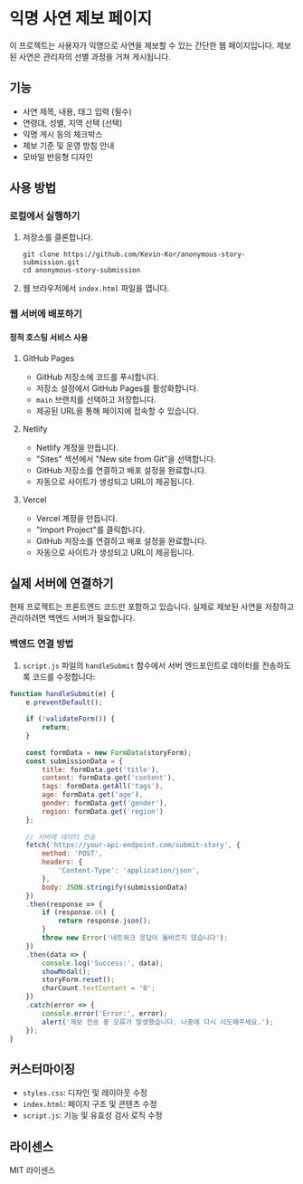 # 익명 사연 제보 페이지

이 프로젝트는 사용자가 익명으로 사연을 제보할 수 있는 간단한 웹 페이지입니다. 제보된 사연은 관리자의 선별 과정을 거쳐 게시됩니다.

## 기능

- 사연 제목, 내용, 태그 입력 (필수)
- 연령대, 성별, 지역 선택 (선택)
- 익명 게시 동의 체크박스
- 제보 기준 및 운영 방침 안내
- 모바일 반응형 디자인

## 사용 방법

### 로컬에서 실행하기

1. 저장소를 클론합니다.
   ```
   git clone https://github.com/Kevin-Kor/anonymous-story-submission.git
   cd anonymous-story-submission
   ```

2. 웹 브라우저에서 `index.html` 파일을 엽니다.

### 웹 서버에 배포하기

#### 정적 호스팅 서비스 사용

1. GitHub Pages

   - GitHub 저장소에 코드를 푸시합니다.
   - 저장소 설정에서 GitHub Pages를 활성화합니다.
   - `main` 브랜치를 선택하고 저장합니다.
   - 제공된 URL을 통해 페이지에 접속할 수 있습니다.

2. Netlify

   - Netlify 계정을 만듭니다.
   - "Sites" 섹션에서 "New site from Git"을 선택합니다.
   - GitHub 저장소를 연결하고 배포 설정을 완료합니다.
   - 자동으로 사이트가 생성되고 URL이 제공됩니다.

3. Vercel

   - Vercel 계정을 만듭니다.
   - "Import Project"를 클릭합니다.
   - GitHub 저장소를 연결하고 배포 설정을 완료합니다.
   - 자동으로 사이트가 생성되고 URL이 제공됩니다.

## 실제 서버에 연결하기

현재 프로젝트는 프론트엔드 코드만 포함하고 있습니다. 실제로 제보된 사연을 저장하고 관리하려면 백엔드 서버가 필요합니다.

### 백엔드 연결 방법

1. `script.js` 파일의 `handleSubmit` 함수에서 서버 엔드포인트로 데이터를 전송하도록 코드를 수정합니다:

```javascript
function handleSubmit(e) {
    e.preventDefault();
    
    if (!validateForm()) {
        return;
    }
    
    const formData = new FormData(storyForm);
    const submissionData = {
        title: formData.get('title'),
        content: formData.get('content'),
        tags: formData.getAll('tags'),
        age: formData.get('age'),
        gender: formData.get('gender'),
        region: formData.get('region')
    };
    
    // 서버에 데이터 전송
    fetch('https://your-api-endpoint.com/submit-story', {
        method: 'POST',
        headers: {
            'Content-Type': 'application/json',
        },
        body: JSON.stringify(submissionData)
    })
    .then(response => {
        if (response.ok) {
            return response.json();
        }
        throw new Error('네트워크 응답이 올바르지 않습니다');
    })
    .then(data => {
        console.log('Success:', data);
        showModal();
        storyForm.reset();
        charCount.textContent = '0';
    })
    .catch(error => {
        console.error('Error:', error);
        alert('제보 전송 중 오류가 발생했습니다. 나중에 다시 시도해주세요.');
    });
}
```

## 커스터마이징

- `styles.css`: 디자인 및 레이아웃 수정
- `index.html`: 페이지 구조 및 콘텐츠 수정
- `script.js`: 기능 및 유효성 검사 로직 수정

## 라이센스

MIT 라이센스